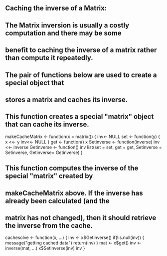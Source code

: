 ## Caching the inverse of a Matrix:
## The Matrix inversion is usually a costly computation and there may be some 
## benefit to caching the inverse of a matrix rather than compute it repeatedly.
## The pair of functions below are used to create a special object that 
## stores a matrix and caches its inverse.

## This function creates a special "matrix" object that can cache its inverse.

makeCacheMatrix <- function(x = matrix()) {
  inv<- NULL
  set <- function(y) {
    x <<- y
    inv<<- NULL
  }
  get <- function() x
  Setinverse <- function(inverse) inv <<- inverse
  Getinverse <- function() inv
  list(set = set, get = get,
       Setinverse = Setinverse,
       Getinverse= Getinverse)
}


## This function computes the inverse of the special "matrix" created by 
## makeCacheMatrix above. If the inverse has already been calculated (and the 
## matrix has not changed), then it should retrieve the inverse from the cache.

cachesolve <- function(x, ...) {
  inv <- x$Getinverse()
  if(!is.null(inv)) {
    message("getting cached data")
    return(inv)
  }
  mat <- x$get()
  inv <- inverse(mat, ...)
  x$Setinverse(inv)
  inv
}